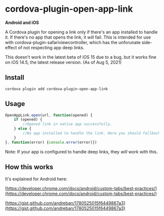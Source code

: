 # cordova-plugin-open-app-link

**Android and iOS**

A Cordova plugin for opening a link only if there's an app installed to handle it. If there's no app that opens the link, it will fail. This is intended for use with cordova-plugin-safariviewcontroller, which has the unforunate side-effect of not respecting app deep links.

This doesn't work in the latest beta of iOS 15 due to a bug, but it works fine on iOS 14.5, the latest release version. (As of Aug 5, 2021)

## Install
`cordova plugin add cordova-plugin-open-app-link`

## Usage
```js
OpenAppLink.open(url, function(opened) {
    if (opened) {
        //Opened link in native app successfully.
    } else {
        //No app installed to handle the link. Here you should fallback to browser.
    }
}, function(error) {console.error(error)})
```

Note: If your app is configured to handle deep links, they *will* work with this.

## How this works

It's explained for Android here:

[https://developer.chrome.com/docs/android/custom-tabs/best-practices/](https://developer.chrome.com/docs/android/custom-tabs/best-practices/)

[https://gist.github.com/andreban/1780525015f6449867a3](https://gist.github.com/andreban/1780525015f6449867a3)